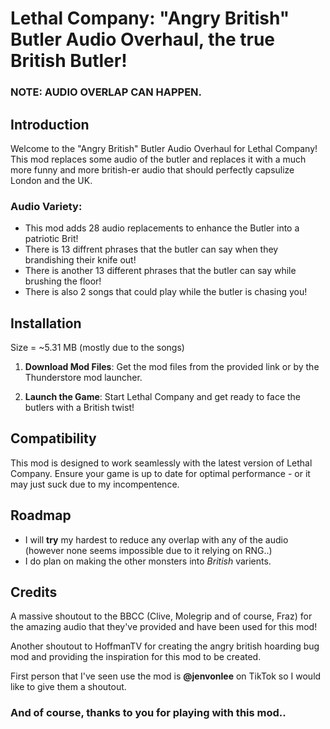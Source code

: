 # Lethal Company: "Angry British" Butler Audio Overhaul, the true British Butler!

### NOTE: AUDIO OVERLAP CAN HAPPEN.

## Introduction

Welcome to the "Angry British" Butler Audio Overhaul for Lethal Company! This mod replaces some audio of the butler and replaces it with a much more funny and more british-er audio that should perfectly capsulize London and the UK.

### **Audio Variety**:

- This mod adds 28 audio replacements to enhance the Butler into a patriotic Brit!
- There is 13 diffrent phrases that the butler can say when they brandishing their knife out!
- There is another 13 different phrases that the butler can say while brushing the floor!
- There is also 2 songs that could play while the butler is chasing you!

## Installation
Size = ~5.31 MB (mostly due to the songs)

1. **Download Mod Files**: Get the mod files from the provided link or by the Thunderstore mod launcher.

2. **Launch the Game**: Start Lethal Company and get ready to face the butlers with a British twist!

## Compatibility

This mod is designed to work seamlessly with the latest version of Lethal Company. Ensure your game is up to date for optimal performance - or it may just suck due to my incompentence.

## Roadmap

- I will **try** my hardest to reduce any overlap with any of the audio (however none seems impossible due to it relying on RNG..)
- I do plan on making the other monsters into *British* varients. 

## Credits

A massive shoutout to the BBCC (Clive, Molegrip and of course, Fraz) for the amazing audio that they've provided and have been used for this mod!

Another shoutout to HoffmanTV for creating the angry british hoarding bug mod and providing the inspiration for this mod to be created.

First person that I've seen use the mod is **@jenvonlee** on TikTok so I would like to give them a shoutout.

### And of course, thanks to you for playing with this mod..
